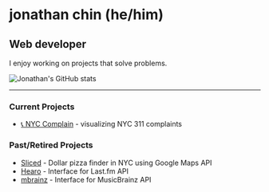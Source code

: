 # jonathan chin (he/him)

## Web developer

I enjoy working on projects that solve problems.

![Jonathan's GitHub stats](https://github-readme-stats-sigma-five.vercel.app/api?username=chinjon&count_private=true&theme=onedark)

***

### Current Projects

* [📞 NYC Complain](https://nyc-complain.netlify.app/) - visualizing NYC 311 complaints

### Past/Retired Projects

* [Sliced](https://github.com/chinjon/sliced) - Dollar pizza finder in NYC using Google Maps API
* [Hearo](https://github.com/chinjon/hearo) - Interface for Last.fm API
* [mbrainz](https://github.com/chinjon/mbrainz) - Interface for MusicBrainz API
